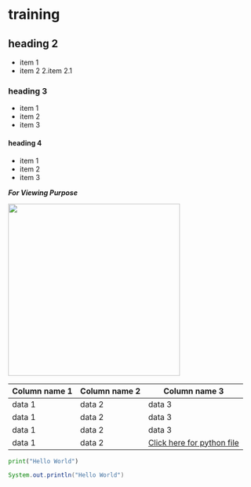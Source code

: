 # training
## heading 2
* item 1
* item 2
    2.item 2.1
### heading 3
- item 1
- item 2
- item 3
#### heading 4
+ item 1
+ item 2
+ item 3

***_For Viewing Purpose_***
<!---comment--->
<img src ="https://static.vecteezy.com/system/resources/previews/012/697/295/non_2x/3d-python-programming-language-logo-free-png.png" width="350" height ="350">

|Column name 1|Column name 2|Column name 3|
---|---|---|
|data 1|data 2|data 3|
|data 1|data 2|data 3|
|data 1|data 2|data 3|
|data 1|data 2|[Click here for python file](https://github.com/nikhilmani2/training/blob/main/circle.py)|

```python
print("Hello World")
```

```java
System.out.println("Hello World")
```
